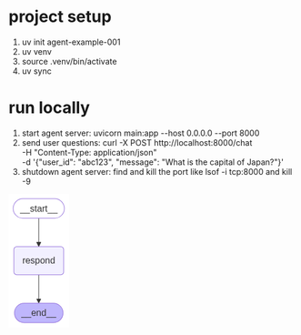 # project setup
1. uv init agent-example-001
2. uv venv
3. source .venv/bin/activate
4. uv sync


# run locally
1. start agent server: uvicorn main:app --host 0.0.0.0 --port 8000
2. send user questions: curl -X POST http://localhost:8000/chat \
  -H "Content-Type: application/json" \
  -d '{"user_id": "abc123", "message": "What is the capital of Japan?"}'
3. shutdown agent server: find and kill the port like lsof -i tcp:8000 and kill -9 <pid>

![agent flow graph](src/agent_activity_graph.png)
